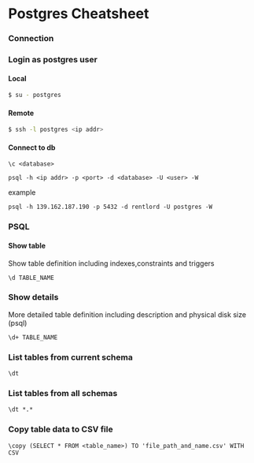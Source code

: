# Postgres Cheatsheet
### Connection
### Login as postgres user
#### Local
```bash
$ su - postgres
```
#### Remote
```bash
$ ssh -l postgres <ip addr>
```
#### Connect to db
```
\c <database>
```
```
psql -h <ip addr> -p <port> -d <database> -U <user> -W
```
example
```
psql -h 139.162.187.190 -p 5432 -d rentlord -U postgres -W
```
### PSQL
#### Show table
Show table definition including indexes,constraints and triggers
```
\d TABLE_NAME
```
### Show details
More detailed table definition including description and physical disk size (psql)
```
\d+ TABLE_NAME
```
### List tables from current schema
```
\dt
```

### List tables from all schemas
```
\dt *.*
```
### Copy table data to CSV file
```
\copy (SELECT * FROM <table_name>) TO 'file_path_and_name.csv' WITH CSV
```